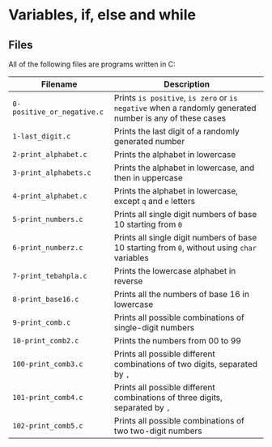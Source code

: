 # Variables, if, else and while



## Files
All of the following files are programs written in C:

| Filename | Description |
| -------- | ----------- |
| `0-positive_or_negative.c` | Prints `is positive`, `is zero` or `is negative` when a randomly generated number is any of these cases |
| `1-last_digit.c` | Prints the last digit of a randomly generated number |
| `2-print_alphabet.c` | Prints the alphabet in lowercase |
| `3-print_alphabets.c` | Prints the alphabet in lowercase, and then in uppercase |
| `4-print_alphabet.c` | Prints the alphabet in lowercase, except `q` and `e` letters |
| `5-print_numbers.c` | Prints all single digit numbers of base 10 starting from `0` |
| `6-print_numberz.c` | Prints all single digit numbers of base 10 starting from `0`, without using `char` variables |
| `7-print_tebahpla.c` | Prints the lowercase alphabet in reverse |
| `8-print_base16.c` | Prints all the numbers of base 16 in lowercase |
| `9-print_comb.c` | Prints all possible combinations of single-digit numbers |
| `10-print_comb2.c` | Prints the numbers from 00 to 99 |
| `100-print_comb3.c` | Prints all possible different combinations of two digits, separated by `,` |
| `101-print_comb4.c` | Prints all possible different combinations of three digits, separated by `,` |
| `102-print_comb5.c` | Prints all possible combinations of two two-digit numbers |
